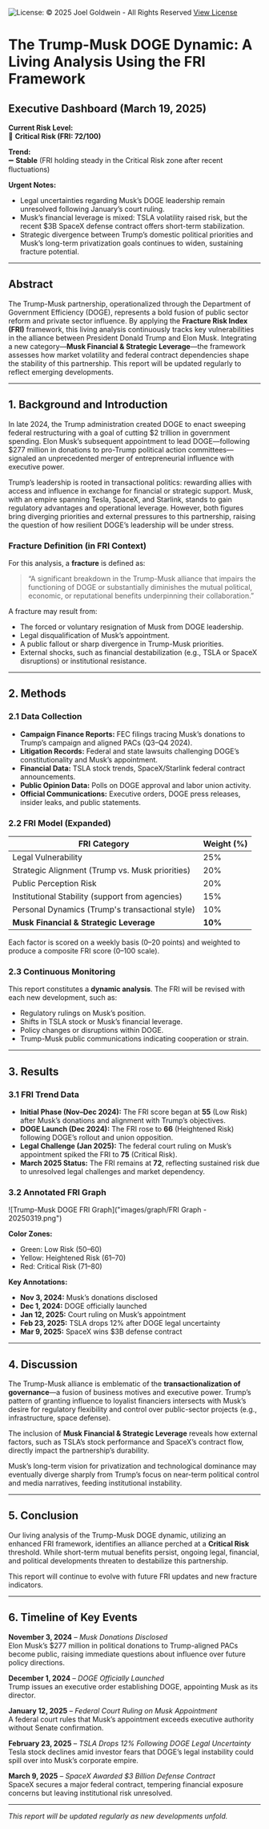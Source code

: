 ![License: © 2025 Joel Goldwein - All Rights Reserved](https://img.shields.io/badge/License-All--Rights--Reserved-red)
[View License](https://github.com/jgoldwein/FRI/blob/main/LICENSE.md)

# The Trump-Musk DOGE Dynamic: A Living Analysis Using the FRI Framework

## Executive Dashboard (March 19, 2025)

**Current Risk Level:**  
🔴 **Critical Risk (FRI: 72/100)**

**Trend:**  
➖ **Stable** (FRI holding steady in the Critical Risk zone after recent fluctuations)

**Urgent Notes:**  
- Legal uncertainties regarding Musk’s DOGE leadership remain unresolved following January’s court ruling.  
- Musk’s financial leverage is mixed: TSLA volatility raised risk, but the recent $3B SpaceX defense contract offers short-term stabilization.  
- Strategic divergence between Trump’s domestic political priorities and Musk’s long-term privatization goals continues to widen, sustaining fracture potential.

---

## Abstract

The Trump-Musk partnership, operationalized through the Department of Government Efficiency (DOGE), represents a bold fusion of public sector reform and private sector influence. By applying the **Fracture Risk Index (FRI)** framework, this living analysis continuously tracks key vulnerabilities in the alliance between President Donald Trump and Elon Musk. Integrating a new category—**Musk Financial & Strategic Leverage**—the framework assesses how market volatility and federal contract dependencies shape the stability of this partnership. This report will be updated regularly to reflect emerging developments.

---

## 1. Background and Introduction

In late 2024, the Trump administration created DOGE to enact sweeping federal restructuring with a goal of cutting $2 trillion in government spending. Elon Musk’s subsequent appointment to lead DOGE—following $277 million in donations to pro-Trump political action committees—signaled an unprecedented merger of entrepreneurial influence with executive power.

Trump’s leadership is rooted in transactional politics: rewarding allies with access and influence in exchange for financial or strategic support. Musk, with an empire spanning Tesla, SpaceX, and Starlink, stands to gain regulatory advantages and operational leverage. However, both figures bring diverging priorities and external pressures to this partnership, raising the question of how resilient DOGE’s leadership will be under stress.

### Fracture Definition (in FRI Context)

For this analysis, a **fracture** is defined as:  
> “A significant breakdown in the Trump-Musk alliance that impairs the functioning of DOGE or substantially diminishes the mutual political, economic, or reputational benefits underpinning their collaboration.”

A fracture may result from:
- The forced or voluntary resignation of Musk from DOGE leadership.
- Legal disqualification of Musk’s appointment.
- A public fallout or sharp divergence in Trump-Musk priorities.
- External shocks, such as financial destabilization (e.g., TSLA or SpaceX disruptions) or institutional resistance.

---

## 2. Methods

### 2.1 Data Collection
- **Campaign Finance Reports:** FEC filings tracing Musk’s donations to Trump’s campaign and aligned PACs (Q3–Q4 2024).
- **Litigation Records:** Federal and state lawsuits challenging DOGE’s constitutionality and Musk’s appointment.
- **Financial Data:** TSLA stock trends, SpaceX/Starlink federal contract announcements.
- **Public Opinion Data:** Polls on DOGE approval and labor union activity.
- **Official Communications:** Executive orders, DOGE press releases, insider leaks, and public statements.

### 2.2 FRI Model (Expanded)

| FRI Category                                   | Weight (%) |
|------------------------------------------------|------------|
| Legal Vulnerability                            | 25%        |
| Strategic Alignment (Trump vs. Musk priorities)| 20%        |
| Public Perception Risk                         | 20%        |
| Institutional Stability (support from agencies)| 15%        |
| Personal Dynamics (Trump's transactional style)| 10%        |
| **Musk Financial & Strategic Leverage**        | **10%**    |

Each factor is scored on a weekly basis (0–20 points) and weighted to produce a composite FRI score (0–100 scale).

### 2.3 Continuous Monitoring

This report constitutes a **dynamic analysis**. The FRI will be revised with each new development, such as:
- Regulatory rulings on Musk’s position.
- Shifts in TSLA stock or Musk’s financial leverage.
- Policy changes or disruptions within DOGE.
- Trump-Musk public communications indicating cooperation or strain.

---

## 3. Results

### 3.1 FRI Trend Data

- **Initial Phase (Nov–Dec 2024):** The FRI score began at **55** (Low Risk) after Musk’s donations and alignment with Trump’s objectives.
- **DOGE Launch (Dec 2024):** The FRI rose to **66** (Heightened Risk) following DOGE’s rollout and union opposition.
- **Legal Challenge (Jan 2025):** The federal court ruling on Musk’s appointment spiked the FRI to **75** (Critical Risk).
- **March 2025 Status:** The FRI remains at **72**, reflecting sustained risk due to unresolved legal challenges and market dependency.

### 3.2 Annotated FRI Graph

![Trump-Musk DOGE FRI Graph]("images/graph/FRI Graph - 20250319.png")

**Color Zones:**
- Green: Low Risk (50–60)
- Yellow: Heightened Risk (61–70)
- Red: Critical Risk (71–80)

**Key Annotations:**
- **Nov 3, 2024:** Musk’s donations disclosed
- **Dec 1, 2024:** DOGE officially launched
- **Jan 12, 2025:** Court ruling on Musk’s appointment
- **Feb 23, 2025:** TSLA drops 12% after DOGE legal uncertainty
- **Mar 9, 2025:** SpaceX wins $3B defense contract

---

## 4. Discussion

The Trump-Musk alliance is emblematic of the **transactionalization of governance**—a fusion of business motives and executive power. Trump’s pattern of granting influence to loyalist financiers intersects with Musk’s desire for regulatory flexibility and control over public-sector projects (e.g., infrastructure, space defense).

The inclusion of **Musk Financial & Strategic Leverage** reveals how external factors, such as TSLA’s stock performance and SpaceX’s contract flow, directly impact the partnership’s durability.

Musk’s long-term vision for privatization and technological dominance may eventually diverge sharply from Trump’s focus on near-term political control and media narratives, feeding institutional instability.

---

## 5. Conclusion

Our living analysis of the Trump-Musk DOGE dynamic, utilizing an enhanced FRI framework, identifies an alliance perched at a **Critical Risk** threshold. While short-term mutual benefits persist, ongoing legal, financial, and political developments threaten to destabilize this partnership.

This report will continue to evolve with future FRI updates and new fracture indicators.

---

## 6. Timeline of Key Events

**November 3, 2024** – *Musk Donations Disclosed*  
Elon Musk’s $277 million in political donations to Trump-aligned PACs become public, raising immediate questions about influence over future policy directions.

**December 1, 2024** – *DOGE Officially Launched*  
Trump issues an executive order establishing DOGE, appointing Musk as its director.

**January 12, 2025** – *Federal Court Ruling on Musk Appointment*  
A federal court rules that Musk’s appointment exceeds executive authority without Senate confirmation.

**February 23, 2025** – *TSLA Drops 12% Following DOGE Legal Uncertainty*  
Tesla stock declines amid investor fears that DOGE’s legal instability could spill over into Musk’s corporate empire.

**March 9, 2025** – *SpaceX Awarded $3 Billion Defense Contract*  
SpaceX secures a major federal contract, tempering financial exposure concerns but leaving institutional risk unresolved.

---

*This report will be updated regularly as new developments unfold.*
